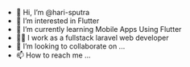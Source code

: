 - 👋 Hi, I’m @hari-sputra
- 👀 I’m interested in Flutter
- 🌱 I’m currently learning Mobile Apps Using Flutter
- 👨‍💻 I work as a fullstack laravel web developer
- 💞️ I’m looking to collaborate on ...
- 📫 How to reach me ...

<!---
hari-sputra/hari-sputra is a ✨ special ✨ repository because its `README.md` (this file) appears on your GitHub profile.
You can click the Preview link to take a look at your changes.
--->
